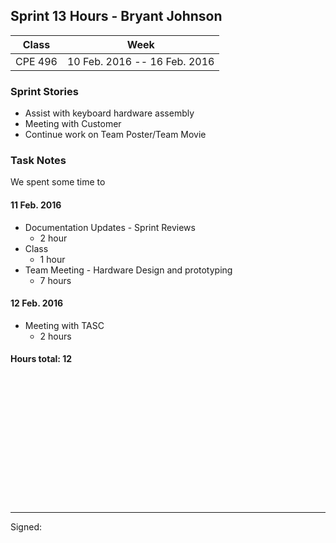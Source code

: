 ## Sprint 13 Hours - Bryant Johnson

Class | Week
----- | ----
CPE 496 | 10 Feb. 2016 -- 16 Feb. 2016

### Sprint Stories

* Assist with keyboard hardware assembly
* Meeting with Customer
* Continue work on Team Poster/Team Movie

### Task Notes
We spent some time to 

#### 11 Feb. 2016

* Documentation Updates - Sprint Reviews
	* 2 hour
* Class
	* 1 hour
* Team Meeting - Hardware Design and prototyping
	* 7 hours
	
#### 12 Feb. 2016

* Meeting with TASC
	* 2 hours

#### Hours total: 12


<br><br><br><br><br><br>
<br><br><br><br><br><br>

---

Signed: 
